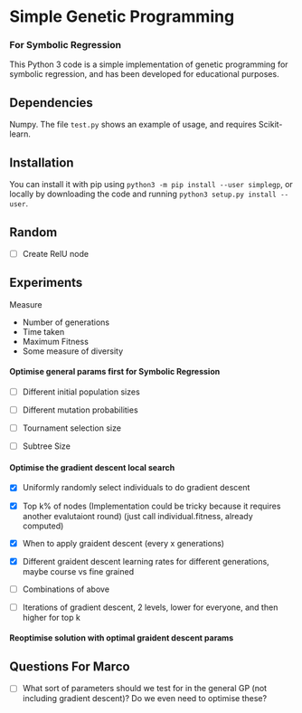 # Simple Genetic Programming 
### For Symbolic Regression
This Python 3 code is a simple implementation of genetic programming for symbolic regression, and has been developed for educational purposes.

## Dependencies
Numpy. The file `test.py` shows an example of usage, and requires Scikit-learn.

## Installation
You can install it with pip using `python3 -m pip install --user simplegp`, or locally by downloading the code and running `python3 setup.py install --user`.

## Random 
- [ ] Create RelU node

## Experiments
Measure
- Number of generations
- Time taken
- Maximum Fitness
- Some measure of diversity

#### Optimise general params first for Symbolic Regression
- [ ] Different initial population sizes
- [ ] Different mutation probabilities
- [ ] Tournament selection size
- [ ] Subtree Size


#### Optimise the gradient descent local search
- [x] Uniformly randomly select individuals to do gradient descent
- [x] Top k% of nodes (Implementation could be tricky because it requires another evalutaiont round) (just call individual.fitness, already computed)
- [x] When to apply graident descent (every x generations)
- [x] Different graident descent learning rates for different generations, maybe course vs fine grained
- [ ] Combinations of above
- [ ] Iterations of gradient descent, 2 levels, lower for everyone, and then higher for top k 


#### Reoptimise solution with optimal graident descent params



## Questions For Marco
- [ ] What sort of parameters should we test for in the general GP (not including gradient descent)? Do we even need to optimise these?

